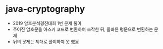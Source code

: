 # java-cryptography
- 2019 암호분석경진대회 1번 문제 풀이
- 주어진 암호문을 아스키 코드로 변환하여 조작한 뒤, 올바른 평문으로 변환하는 문제
- 뒤의 문제는 제대로 풀이하지 못 했음
